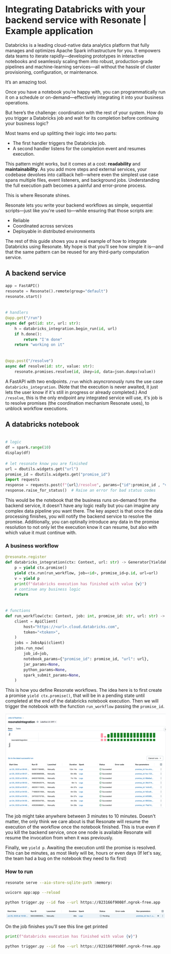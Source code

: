 # Integrating Databricks with your backend service with Resonate | Example application

Databricks is a leading cloud-native data analytics platform that fully manages and optimizes Apache Spark infrastructure for you. It empowers data teams to iterate rapidly—developing prototypes in interactive notebooks and seamlessly scaling them into robust, production-grade pipelines and machine-learning services—all without the hassle of cluster provisioning, configuration, or maintenance.

It’s an amazing tool.

Once you have a notebook you’re happy with, you can programmatically run it on a schedule or on-demand—effectively integrating it into your business operations.

But here’s the challenge: coordination with the rest of your system.
How do you trigger a Databricks job and wait for its completion before continuing your business logic?

Most teams end up splitting their logic into two parts:
- The first handler triggers the Databricks job.
- A second handler listens for the completion event and resumes execution.

This pattern might works, but it comes at a cost: **readability** and **maintainability**.
As you add more steps and external services, your codebase devolves into callback hell—where even the simplest use case spans multiple files, event listeners, and background jobs. Understanding the full execution path becomes a painful and error-prone process.

This is where Resonate shines.

Resonate lets you write your backend workflows as simple, sequential scripts—just like you're used to—while ensuring that those scripts are:

- Reliable
- Coordinated across services
- Deployable in distributed environments

The rest of this guide shows you a real example of how to integrate Databricks using Resonate. My hope is that you’ll see how simple it is—and that the same pattern can be reused for any third-party computation service.

## A backend service

```python
app = FastAPI()
resonate = Resonate().remote(group="default")
resonate.start()


# handlers
@app.get("/run")
async def get(id: str, url: str):
    h = databricks_integration.begin_run(id, url)
    if h.done():
        return "I'm done"
    return "working on it"


@app.post("/resolve")
async def resolve(id: str, value: str):
    resonate.promises.resolve(id, ikey=id, data=json.dumps(value))
```

A FastAPI with two endpoints. `/run` which asyncronously runs the use case `databricks_integration`. (Note that the execution is never awaited, it just lets the user know if it's still in progress or already completed.) And `/resolve`, this is the only endpoint any integrated service will use, it's job is to resolve promises (the coordination mechanism Resonate uses), to unblock workflow executions.

## A databricks notebook
```python

# logic
df = spark.range(10)
display(df)

# let resonate know you are finished
url = dbutils.widgets.get("url")
promise_id = dbutils.widgets.get("promise_id")
import requests
response = requests.post(f"{url}/resolve", params={"id":promise_id , "value":"hello world"})
response.raise_for_status()  # Raise an error for bad status codes
```

This would be the notebook that the business runs on-demand from the backend service, it doesn't have any logic really but you can imagine any complex data pipeline you want there. The key aspect is that once the data processing finishes, you will notify the backend service to resolve the promise. Additionally, you can optinally introduce any data in the promise resolution to not only let the execution know it can resume, but also with which value it must continue with.

### A business workflow
```python
@resonate.register
def databricks_integration(ctx: Context, url: str) -> Generator[Yieldable, Any, None]:
    p = yield ctx.promise()
    yield ctx.run(run_workflow, job=<id>, promise_id=p.id, url=url)
    v = yield p
    print(f"databricks execution has finished with value {v}")
    # continue any business logic
    return


# functions
def run_workflow(ctx: Context, job: int, promise_id: str, url: str) -> None:
    client = ApiClient(
        host="https://<url>.cloud.databricks.com",
        token="<token>",
    )
    jobs = JobsApi(client)
    jobs.run_now(
        job_id=job,
        notebook_params={"promise_id": promise_id, "url": url},
        jar_params=None,
        python_params=None,
        spark_submit_params=None,
    )
```

This is how you define Resonate workflows. The idea here is to first create a promise `yield ctx.promise()`, that will be in a pending state until completed at the end of the databricks notebook execution. Then we will trigger the notebook with the function `run_workflow` passing the `promise_id`.

![Jobs](./assets/jobs.png)

The job might take anywhere between 3 minutes to 10 minutes. Doesn't matter, the only think we care about is that Resonate will resume the execution of the workflow once the notebook finished. This is true even if you kill the backend service, once one node is available Resonate will resume the invocation from when it was previously.

Finally, we `yield p`. Awaiting the execution until the promise is resolved. This can be minutes, as most likely will be, hours or even days (If let's say, the team had a bug on the notebook they need to fix first)

### How to run

```bash
resonate serve --aio-store-sqlite-path :memory:
```

```bash
uvicorn app:app --reload
```

```bash
python trigger.py --id foo --url https://823166f9008f.ngrok-free.app
```

![NewJobs](./assets/newjob.png)

On the job finishes you'll see this line get printed

```python
print(f"databricks execution has finished with value {v}")
```

```bash
python trigger.py --id foo --url https://823166f9008f.ngrok-free.app
```
